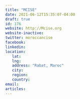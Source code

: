 ```yaml
---
title: "MCISE"
date: 2021-06-12T15:35:07-04:00
draft: true
id: 176
website: http://Mcise.org
website-inactive: 
twitter: moroccancise
facebook: 
linkedin: 
location: 
   lat: 
   lng: 
   address: "Rabat, Maroc"
   city: 
   region: 
   country: 
email: 
articles:
---
```


